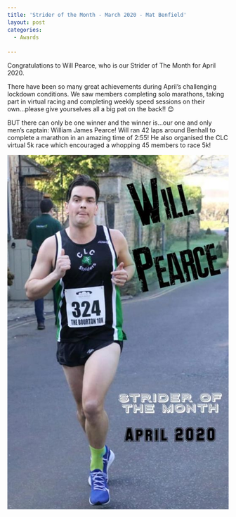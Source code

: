 ```yaml
---
title: 'Strider of the Month - March 2020 - Mat Benfield'
layout: post
categories:
  - Awards
  
---
```


Congratulations to Will Pearce, who is our Strider of The Month for April 2020.

There have been so many great achievements during April’s challenging lockdown conditions. We saw members completing solo marathons, taking part in virtual racing and completing weekly speed sessions on their own...please give yourselves all a big pat on the back!! 😊 

BUT there can only be one winner and the winner is...our one and only men’s captain: William James Pearce! Will ran 42 laps around Benhall to complete a marathon in an amazing time of 2:55! He also organised the CLC virtual 5k race which encouraged a whopping 45 members to race 5k!

![Strider of the month Will Pearce](/images/2020/05/2020-05-06-SOTM-April.jpg "Cheltenham Ladies College Strider of the month April 2020 Will Pearce")
